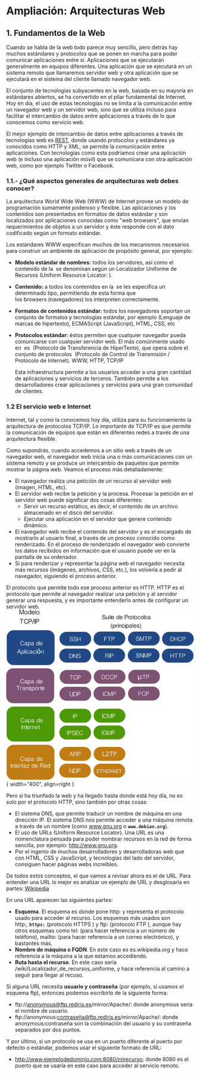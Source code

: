 # Ampliación: Arquitecturas Web 

## 1. Fundamentos de la Web

Cuando se habla de la web todo parece muy sencillo, pero detrás hay muchos estándares y protocolos que se ponen en marcha para poder comunicar aplicaciones entre sí. Aplicaciones que se ejecutarán generalmente en equipos diferentes. Una aplicación que se ejecutará en un sistema remoto que llamaremos servidor web y otra aplicación que se ejecutará en el sistema del cliente llamado navegador web.

El conjunto de tecnologías subyacentes en la web, basada en su mayoría en estándares abiertos, se ha convertido en el pilar fundamental de Internet. Hoy en día, el uso de estas tecnologías no se limita a la comunicación entre un navegador web y un servidor web, sino que se utiliza incluso para facilitar el intercambio de datos entre aplicaciones a través de lo que conocemos como servicio web.

El mejor ejemplo de intercambio de datos entre aplicaciones a través de tecnologías web es [REST](https://educacionadistancia.juntadeandalucia.es/formacionprofesional/pluginfile.php/56055/mod_scorm/content/0/#tce4a2d8b-c7be-4729-1b4e-f97ceec3494a), donde usando protocolos y estándares ya conocidos como HTTP y XML, se permite la comunicación entre aplicaciones. Con tecnologías como esta podríamos crear una aplicación web (e incluso una aplicación móvil) que se comunicara con otra aplicación web, como por ejemplo Twitter o Facebook.

### 1.1.- ¿Qué aspectos generales de arquitecturas web debes conocer?

La arquitectura World Wide Web (WWW) de Internet provee un modelo de programación sumamente poderoso y flexible. Las aplicaciones y los contenidos son presentados en formatos de datos estándar y son localizados por aplicaciones conocidas como "web browsers", que envían requerimientos de objetos a un servidor y éste responde con el dato codificado según un formato estándar.

Los estándares WWW especifican muchos de los mecanismos necesarios para construir un ambiente de aplicación de propósito general, por ejemplo:

- **Modelo estándar de nombres:** todos los servidores, así como el contenido de la  se denominan según un Localizador Uniforme de Recursos (Uniform Resource Locator: ).
- **Contenido:** a todos los contenidos en la  se les especifica un determinado tipo, permitiendo de esta forma que los browsers (navegadores) los interpreten correctamente.
- **Formatos de contenidos estándar:** todos los navegadores soportan un conjunto de formatos y tecnologías estándar, por ejemplo (Lenguaje de marcas de hipertexto), ECMAScript (JavaScript), HTML, CSS, etc
- **Protocolos estándar:** éstos permiten que cualquier navegador pueda comunicarse con cualquier servidor web. El más comúnmente usado en  es  (Protocolo de Transferencia de HiperTexto), que opera sobre el conjunto de protocolos  (Protocolo de Control de Transmisión / Protocolo de Internet). WWW, HTTP, TCP/IP
    
    Esta infraestructura permite a los usuarios acceder a una gran cantidad de aplicaciones y servicios de terceros. También permite a los desarrolladores crear aplicaciones y servicios para una gran comunidad de clientes.

### 1.2 El servicio web e Internet

Internet, tal y como la conocemos hoy día, utiliza para su funcionamiento la arquitectura de protocolos TCP/IP. Lo importante de TCP/IP es que permite la comunicación de equipos que están en diferentes redes a través de una arquitectura flexible.

Como supondrás, cuando accedemos a un sitio web a través de un navegador web, el navegador web inicia una o más comunicaciones con un sistema remoto y se produce un intercambio de paquetes que permite mostrar la página web. Veamos el proceso más detalladamente:

- El navegador realiza una petición de un recurso al servidor web (imagen, HTML, etc).
- El servidor web recibe la petición y la procesa. Procesar la petición en el servidor web puede significar dos cosas diferentes:
    - Servir un recurso estático, es decir, el contenido de un archivo almacenado en el disco del servidor.
    - Ejecutar una aplicación en el servidor que genere contenido dinámico.
- El navegador web recibe el contenido del servidor y es el encargado de mostrarlo al usuario final, a través de un proceso conocido como renderizado. En el proceso de renderizado el navegador web convierte los datos recibidos en información que el usuario puede ver en la pantalla de su ordenador.
- Si para renderizar y representar la página web el navegador necesita más recursos (imágenes, archivos, CSS, etc.), los volvería a pedir al navegador, siguiendo el proceso anterior.

El protocolo que permite todo ese proceso anterior es HTTP. HTTP es el protocolo que permite al navegador realizar una petición y al servidor generar una respuesta, y es importante entenderlo antes de configurar un servidor web.
![Capas Modelo Internet](../imagenes/extra/01/CapasModeloInternet.png){ width="400", align=right }



Pero si ha triunfado la web y ha llegado hasta donde está hoy día, no es solo por el protocolo HTTP, sino también por otras cosas:

- El sistema DNS, que permite traducir un nombre de máquina en una dirección IP. El sistema DNS nos permite acceder a una máquina remota a través de un nombre (como www.gnu.org o **`www.debian.org`**).
- El uso de URLs (Uniform Resource Locator). Una URL es una nomenclatura pensada para poder nombrar recursos en la red de forma sencilla, por ejemplo: http://www.gnu.org.
- Por el ingenio de muchos desarrolladores y desarrolladoras web que con HTML, CSS y JavaScript, y tecnologías del lado del servidor, consiguen hacer páginas webs increíbles.

De todos estos conceptos, el que vamos a revisar ahora es el de URL. Para entender una URL lo mejor es analizar un ejemplo de URL y desglosarla en partes: [Wikipedia](http://es.wikipedia.org/wiki/Localizador_de_recursos_uniforme)

En una URL aparecen las siguientes partes:

- **Esquema**. El esquema es donde pone http: y representa el protocolo usado para acceder al recurso. Los esquemas más usados son http:, **`https:`** (protocolo HTTPS ) y ftp: (protocolo FTP ), aunque hay otros esquemas como tel: (para hacer referencia a un número de teléfono), mailto: (para hacer referencia a un correo electrónico), y bastantes más.
- **Nombre de máquina o FQDN**. En este caso es es.wikipedia.org y hace referencia a la máquina a la que estamos accediendo.
- **Ruta hasta el recurso**. En este caso sería /wiki/Localizador_de_recursos_uniforme, y hace referencia al camino a seguir para llegar al recuso.

Si alguna URL necesita **usuario y contraseña** (por ejemplo, si usamos el esquema ftp), entonces podemos escribirlo de la siguiente forma:

- ftp://anonymous@ftp.rediris.es/mirror/Apache/: donde anonymous sería el nombre de usuario.
- ftp://anonymous:contraseña@ftp.rediris.es/mirror/Apache/: donde anonymous:contraseña son la combinación del usuario y su contraseña separados por dos puntos.

Y por último, si un protocolo se usa en un puerto diferente al puerto por defecto o estándar, podemos usar el siguiente formato de URL:

- http://www.ejemplodedominio.com:8080/mirecurso; donde 8080 es el puerto que se usaría en este caso para acceder al servicio remoto.

